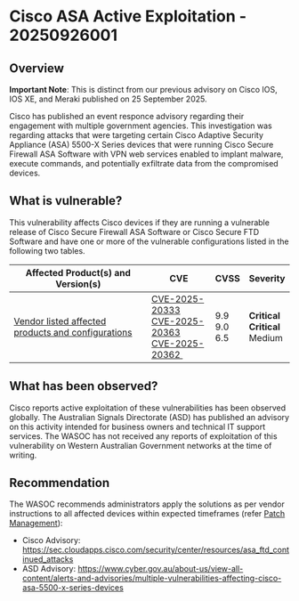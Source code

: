 # Cisco ASA Active Exploitation - 20250926001

## Overview

**Important Note**: This is distinct from our previous advisory on Cisco IOS, IOS XE, and Meraki published on 25 September 2025.

Cisco has published an event responce advisory regarding their engagement with multiple government agencies.
This investigation was regarding attacks that were targeting certain Cisco Adaptive Security Appliance (ASA) 5500-X Series devices that were running Cisco Secure Firewall ASA Software with VPN web services enabled to implant malware, execute commands, and potentially exfiltrate data from the compromised devices.


## What is vulnerable?

This vulnerability affects Cisco devices if they are running a vulnerable release of Cisco Secure Firewall ASA Software or Cisco Secure FTD Software and have one or more of the vulnerable configurations listed in the following two tables.

| Affected Product(s) and Version(s) | CVE | CVSS | Severity |
| ---------------------------------- | --- | ---- | -------- |
| [Vendor listed affected products and configurations](https://sec.cloudapps.cisco.com/security/center/resources/asa_ftd_continued_attacks) | [CVE-2025-20333](https://nvd.nist.gov/vuln/detail/CVE-2025-20333) <br> [CVE-2025-20363](https://nvd.nist.gov/vuln/detail/CVE-2025-20363) <br> [CVE-2025-20362 ](https://nvd.nist.gov/vuln/detail/CVE-2025-20362 ) | 9.9 <br> 9.0 <br> 6.5 | **Critical** <br> **Critical** <br> Medium |


## What has been observed?

Cisco reports active exploitation of these vulnerabilities has been observed globally.
The Australian Signals Directorate (ASD) has published an advisory on this activity intended for business owners and technical IT support services.
The WASOC has not received any reports of exploitation of this vulnerability on Western Australian Government networks at the time of writing.


## Recommendation

The WASOC recommends administrators apply the solutions as per vendor instructions to all affected devices within expected timeframes (refer [Patch Management](../guidelines/patch-management.md)):

- Cisco Advisory: <https://sec.cloudapps.cisco.com/security/center/resources/asa_ftd_continued_attacks>
- ASD Advisory: <https://www.cyber.gov.au/about-us/view-all-content/alerts-and-advisories/multiple-vulnerabilities-affecting-cisco-asa-5500-x-series-devices>
